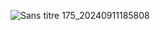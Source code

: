 ![Sans titre 175_20240911185808](https://github.com/user-attachments/assets/a45aa08a-c1f0-45a1-a303-d33e038cff96)




<!--
**basillss/basillss** is a ✨ _special_ ✨ repository because its `README.md` (this file) appears on your GitHub profile.

Here are some ideas to get you started:

- 🔭 I’m currently working on ...
- 🌱 I’m currently learning ...
- 👯 I’m looking to collaborate on ...
- 🤔 I’m looking for help with ...
- 💬 Ask me about ...
- 📫 How to reach me: ...
- 😄 Pronouns: ...
- ⚡ Fun fact: ...
-->
